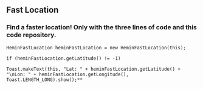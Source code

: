## Fast Location

### Find a faster location! Only with the three lines of code and this code repository.

```
HeminFastLocation heminFastLocation = new HeminFastLocation(this);

if (heminFastLocation.getLatitude() != -1)

Toast.makeText(this, "Lat: " + heminFastLocation.getLatitude() + "\nLon: " + heminFastLocation.getLongitude(), Toast.LENGTH_LONG).show();**
```
